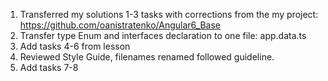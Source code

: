 1. Transferred my solutions 1-3 tasks with corrections from the my project: https://github.com/oanistratenko/Angular6_Base
2. Transfer type Enum and interfaces declaration to one file: app.data.ts
3. Add tasks 4-6 from lesson
4. Reviewed Style Guide, filenames renamed followed guideline. 
5. Add tasks 7-8

